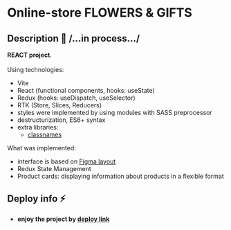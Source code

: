 # Online-store FLOWERS & GIFTS

## Description :page_facing_up: /...in process.../

**REACT project**.<br><br>
Using technologies:

- Vite
- React (functional components, hooks: useState)
- Redux (hooks: useDispatch, useSelector)
- RTK (Store, Slices, Reducers)
- styles were implemented by using modules with SASS preprocessor
- destructurization, ES6+ syntax
- extra libraries:
  - [classnames](https://www.npmjs.com/package/classnames)

What was implemented:

- interface is based on [Figma layout](https://www.figma.com/design/6IWKE30QwZ5btoaSx1BFo0/MIRANO-Online-store?m=auto&t=oeGg6M9B7ayjMLzK-6)
- Redux State Management
- Product cards: displaying information about products in a flexible format

## Deploy info :zap:

- **enjoy the project by <a href="https://react-mirano.vercel.app/" target="_blank">deploy link</a>**
